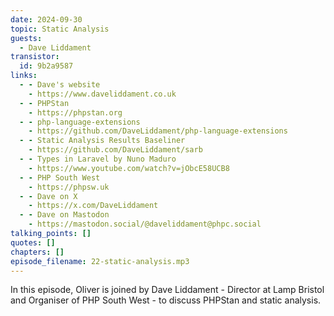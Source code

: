```yaml
---
date: 2024-09-30
topic: Static Analysis
guests:
  - Dave Liddament
transistor:
  id: 9b2a9587
links:
  - - Dave's website
    - https://www.daveliddament.co.uk
  - - PHPStan
    - https://phpstan.org
  - - php-language-extensions
    - https://github.com/DaveLiddament/php-language-extensions
  - - Static Analysis Results Baseliner
    - https://github.com/DaveLiddament/sarb
  - - Types in Laravel by Nuno Maduro
    - https://www.youtube.com/watch?v=jObcE58UCB8
  - - PHP South West
    - https://phpsw.uk
  - - Dave on X
    - https://x.com/DaveLiddament
  - - Dave on Mastodon
    - https://mastodon.social/@daveliddament@phpc.social
talking_points: []
quotes: []
chapters: []
episode_filename: 22-static-analysis.mp3
---
```


In this episode, Oliver is joined by Dave Liddament - Director at Lamp Bristol and Organiser of PHP South West - to discuss PHPStan and static analysis.
